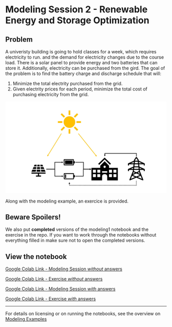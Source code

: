 # Modeling Session 2 - Renewable Energy and Storage Optimization

## Problem
A univeristy building is going to hold classes for a week, which requires electricity to run. and the demand for electricity changes due to the course load. There is a solar panel to provide energy and two batteries that can store it. Additionally, electricity can be purchased from the gird. The goal of the problem is to find the battery charge and discharge schedule that will:
1. Minimize the total electrity purchased from the grid.
2. Given electrity prices for each period, minimize the total cost of purchasing electricity from the grid. 

<img src="modeling2_pic.jpg" alt="Markdown Monster icon"/>

Along with the modeling example, an exercice is provided.


## Beware Spoilers!
We also put **completed** versions of the modeling1 notebook and the exercise in the repo. If you want to work through the notebooks without everything filled in make sure not to open the completed versions.

## View the notebook

[Google Colab Link - Modeling Session *without* answers](https://colab.research.google.com/github/Gurobi/modeling-examples/blob/master/optimization101/Modeling_Session_2/modeling2.ipynb)

[Google Colab Link - Exercise *without* answers](https://colab.research.google.com/github/Gurobi/modeling-examples/blob/master/optimization101/Modeling_Session_2/Exercise_Set2.ipynb)

[Google Colab Link - Modeling Session *with* answers](https://colab.research.google.com/github/Gurobi/modeling-examples/blob/master/optimization101/Modeling_Session_2/completed_modeling2.ipynb)

[Google Colab Link - Exercise *with* answers](https://colab.research.google.com/github/Gurobi/modeling-examples/blob/master/optimization101/Modeling_Session_2/completed_Exercise_Set2.ipynb)

----
For details on licensing or on running the notebooks, see the overview on [Modeling Examples](../../)

